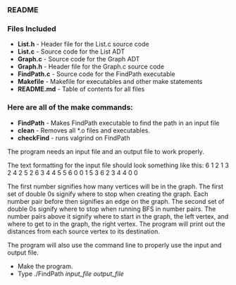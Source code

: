 ### README
### Files Included
- **List.h** - Header file for the List.c source code
- **List.c** -  Source code for the List ADT
- **Graph.c** - Source code for the Graph ADT
- **Graph.h** - Header file for the Graph.c source code
- **FindPath.c** - Source code for the FindPath executable
- **Makefile** - Makefile for executables and other make statements
- **README.md** - Table of contents for all files

### Here are all of the make commands:
- **FindPath** - Makes FindPath executable to find the path in an input file
- **clean** - Removes all *.o files and executables.
- **checkFind** - runs valgrind on FindPath

The program needs an input file and an output file to work properly.

The text formatting for the input file should look something like this:
 6
 1 2
 1 3
 2 4
 2 5
 2 6
 3 4
 4 5
 5 6
 0 0
 1 5
 3 6
 2 3
 4 4
 0 0 

The first number signifies how many vertices will be in the graph.
The first set of double 0s signify where to stop when creating the graph. Each number pair before then signifies an edge on the graph.
The second set of double 0s signify where to stop when running BFS in number pairs. The number pairs above it signify where to start in the graph, the left vertex, and where to get to in the graph, the right vertex.
The program will print out the distances from each source vertex to its destination.

The program will also use the command line to properly use the input and output file.
- Make the program.
- Type ./FindPath *input_file* *output_file*
